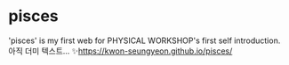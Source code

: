 # pisces
'pisces' is my first web for PHYSICAL WORKSHOP's first self introduction. 
아직 더미 텍스트...
✨https://kwon-seungyeon.github.io/pisces/
